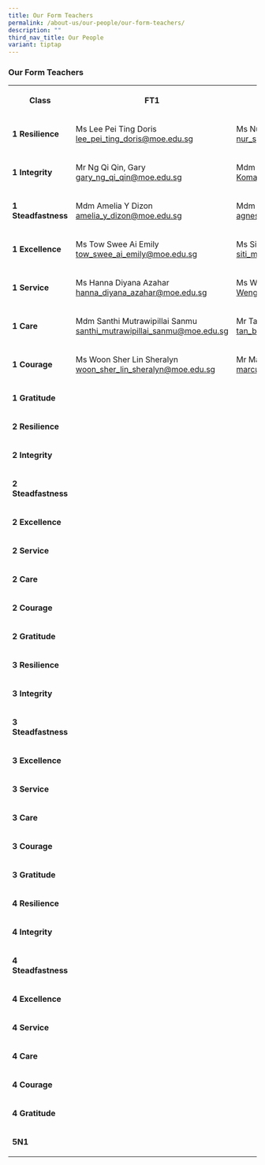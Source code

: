 ```yaml
---
title: Our Form Teachers
permalink: /about-us/our-people/our-form-teachers/
description: ""
third_nav_title: Our People
variant: tiptap
---
```

<h3>Our Form Teachers</h3>
<table style="minWidth: 75px">
<colgroup>
<col>
<col>
<col>
</colgroup>
<tbody>
<tr>
<th rowspan="1" colspan="1">
<p>Class</p>
</th>
<th rowspan="1" colspan="1">
<p>FT1</p>
</th>
<th rowspan="1" colspan="1">
<p>FT2</p>
</th>
</tr>
<tr>
<td rowspan="1" colspan="1">
<p><strong>1 Resilience</strong>
</p>
</td>
<td rowspan="1" colspan="1">
<p>Ms Lee Pei Ting Doris
<br><a href="lee_pei_ting_doris@moe.edu.sg" rel="noopener nofollow" target="_blank">lee_pei_ting_doris@moe.edu.sg</a>
</p>
</td>
<td rowspan="1" colspan="1">
<p>Ms Nur Syakira Binte Zamri
<br><a href="nur_syakira_zamri@moe.edu.sg" rel="noopener nofollow" target="_blank">nur_syakira_zamri@moe.edu.sg</a>
</p>
</td>
</tr>
<tr>
<td rowspan="1" colspan="1">
<p><strong>1 Integrity</strong>
</p>
</td>
<td rowspan="1" colspan="1">
<p>Mr Ng Qi Qin, Gary
<br><a href="gary_ng_qi_qin@moe.edu.sg" rel="noopener nofollow" target="_blank">gary_ng_qi_qin@moe.edu.sg</a>
</p>
</td>
<td rowspan="1" colspan="1">
<p>Mdm Komathy D/O Vayapuri
<br><a href="Komathy_Vayapuri@moe.edu.sg" rel="noopener nofollow" target="_blank">Komathy_Vayapuri@moe.edu.sg</a>
</p>
</td>
</tr>
<tr>
<td rowspan="1" colspan="1">
<p><strong>1 Steadfastness</strong>
</p>
</td>
<td rowspan="1" colspan="1">
<p>Mdm Amelia Y Dizon
<br><a href="amelia_y_dizon@moe.edu.sg" rel="noopener nofollow" target="_blank">amelia_y_dizon@moe.edu.sg</a>
</p>
</td>
<td rowspan="1" colspan="1">
<p>Mdm Agnes Lim Siew Mei
<br><a href="agnes_lim_siew_mei@moe.edu.sg" rel="noopener nofollow" target="_blank">agnes_lim_siew_mei@moe.edu.sg</a>
</p>
</td>
</tr>
<tr>
<td rowspan="1" colspan="1">
<p><strong>1 Excellence</strong>
</p>
</td>
<td rowspan="1" colspan="1">
<p>Ms Tow Swee Ai Emily
<br><a href="tow_swee_ai_emily@moe.edu.sg" rel="noopener nofollow" target="_blank">tow_swee_ai_emily@moe.edu.sg</a>
</p>
</td>
<td rowspan="1" colspan="1">
<p>Ms Siti Mariah Omar
<br><a href="mailto:siti_mariah_omar@moe.edu.sg" rel="noopener noreferrer nofollow" target="_blank">siti_mariah_omar@moe.edu.sg</a>
</p>
</td>
</tr>
<tr>
<td rowspan="1" colspan="1">
<p><strong>1 Service</strong>
</p>
</td>
<td rowspan="1" colspan="1">
<p>Ms Hanna Diyana Azahar
<br><a href="mailto:hanna_diyana_azahar@moe.edu.sg" rel="noopener noreferrer nofollow" target="_blank">hanna_diyana_azahar@moe.edu.sg</a>
</p>
</td>
<td rowspan="1" colspan="1">
<p>Ms Weng Xiaohong
<br><a href="Weng_Xiaohong@moe.edu.sg" rel="noopener nofollow" target="_blank">Weng_Xiaohong@moe.edu.sg</a>
</p>
</td>
</tr>
<tr>
<td rowspan="1" colspan="1">
<p><strong>1 Care</strong>
</p>
</td>
<td rowspan="1" colspan="1">
<p>Mdm Santhi Mutrawipillai Sanmu
<br><a href="mailto:santhi_mutrawipillai_sanmu@moe.edu.sg" rel="noopener noreferrer nofollow" target="_blank">santhi_mutrawipillai_sanmu@moe.edu.sg</a>
</p>
</td>
<td rowspan="1" colspan="1">
<p>Mr Tan Boon Seng
<br><a href="mailto:tan_boon_seng_a@moe.edu.sg" rel="noopener noreferrer nofollow" target="_blank">tan_boon_seng_a@moe.edu.sg</a>
</p>
</td>
</tr>
<tr>
<td rowspan="1" colspan="1">
<p><strong>1 Courage</strong>
</p>
</td>
<td rowspan="1" colspan="1">
<p>Ms Woon Sher Lin Sheralyn
<br><a href="mailto:woon_sher_lin_sheralyn@moe.edu.sg" rel="noopener noreferrer nofollow" target="_blank">woon_sher_lin_sheralyn@moe.edu.sg</a>
</p>
</td>
<td rowspan="1" colspan="1">
<p>Mr Marcus Lau Shao Yu
<br><a href="mailto:marcus_lau_shao_yu@moe.edu.sg" rel="noopener noreferrer nofollow" target="_blank">marcus_lau_shao_yu@moe.edu.sg</a>
</p>
</td>
</tr>
<tr>
<td rowspan="1" colspan="1">
<p><strong>1 Gratitude</strong>
</p>
</td>
<td rowspan="1" colspan="1">
<p></p>
</td>
<td rowspan="1" colspan="1">
<p></p>
</td>
</tr>
<tr>
<td rowspan="1" colspan="1">
<p><strong>2 Resilience</strong>
</p>
</td>
<td rowspan="1" colspan="1">
<p></p>
</td>
<td rowspan="1" colspan="1">
<p></p>
</td>
</tr>
<tr>
<td rowspan="1" colspan="1">
<p><strong>2 Integrity</strong>
</p>
</td>
<td rowspan="1" colspan="1">
<p></p>
</td>
<td rowspan="1" colspan="1">
<p></p>
</td>
</tr>
<tr>
<td rowspan="1" colspan="1">
<p><strong>2 Steadfastness</strong>
</p>
</td>
<td rowspan="1" colspan="1">
<p></p>
</td>
<td rowspan="1" colspan="1">
<p></p>
</td>
</tr>
<tr>
<td rowspan="1" colspan="1">
<p><strong>2 Excellence</strong>
</p>
</td>
<td rowspan="1" colspan="1">
<p></p>
</td>
<td rowspan="1" colspan="1">
<p></p>
</td>
</tr>
<tr>
<td rowspan="1" colspan="1">
<p><strong>2 Service</strong>
</p>
</td>
<td rowspan="1" colspan="1">
<p></p>
</td>
<td rowspan="1" colspan="1">
<p></p>
</td>
</tr>
<tr>
<td rowspan="1" colspan="1">
<p><strong>2 Care</strong>
</p>
</td>
<td rowspan="1" colspan="1">
<p></p>
</td>
<td rowspan="1" colspan="1">
<p></p>
</td>
</tr>
<tr>
<td rowspan="1" colspan="1">
<p><strong>2 Courage</strong>
</p>
</td>
<td rowspan="1" colspan="1">
<p></p>
</td>
<td rowspan="1" colspan="1">
<p></p>
</td>
</tr>
<tr>
<td rowspan="1" colspan="1">
<p><strong>2 Gratitude</strong>
</p>
</td>
<td rowspan="1" colspan="1">
<p></p>
</td>
<td rowspan="1" colspan="1">
<p></p>
</td>
</tr>
<tr>
<td rowspan="1" colspan="1">
<p><strong>3 Resilience</strong>
</p>
</td>
<td rowspan="1" colspan="1">
<p></p>
</td>
<td rowspan="1" colspan="1">
<p></p>
</td>
</tr>
<tr>
<td rowspan="1" colspan="1">
<p><strong>3 Integrity</strong>
</p>
</td>
<td rowspan="1" colspan="1">
<p></p>
</td>
<td rowspan="1" colspan="1">
<p></p>
</td>
</tr>
<tr>
<td rowspan="1" colspan="1">
<p><strong>3 Steadfastness</strong>
</p>
</td>
<td rowspan="1" colspan="1">
<p></p>
</td>
<td rowspan="1" colspan="1">
<p></p>
</td>
</tr>
<tr>
<td rowspan="1" colspan="1">
<p><strong>3 Excellence</strong>
</p>
</td>
<td rowspan="1" colspan="1">
<p></p>
</td>
<td rowspan="1" colspan="1">
<p></p>
</td>
</tr>
<tr>
<td rowspan="1" colspan="1">
<p><strong>3 Service</strong>
</p>
</td>
<td rowspan="1" colspan="1">
<p></p>
</td>
<td rowspan="1" colspan="1">
<p></p>
</td>
</tr>
<tr>
<td rowspan="1" colspan="1">
<p><strong>3 Care</strong>
</p>
</td>
<td rowspan="1" colspan="1">
<p></p>
</td>
<td rowspan="1" colspan="1">
<p></p>
</td>
</tr>
<tr>
<td rowspan="1" colspan="1">
<p><strong>3 Courage</strong>
</p>
</td>
<td rowspan="1" colspan="1">
<p></p>
</td>
<td rowspan="1" colspan="1">
<p></p>
</td>
</tr>
<tr>
<td rowspan="1" colspan="1">
<p><strong>3 Gratitude</strong>
</p>
</td>
<td rowspan="1" colspan="1">
<p></p>
</td>
<td rowspan="1" colspan="1">
<p></p>
</td>
</tr>
<tr>
<td rowspan="1" colspan="1">
<p><strong>4 Resilience</strong>
</p>
</td>
<td rowspan="1" colspan="1">
<p></p>
</td>
<td rowspan="1" colspan="1">
<p></p>
</td>
</tr>
<tr>
<td rowspan="1" colspan="1">
<p><strong>4 Integrity</strong>
</p>
</td>
<td rowspan="1" colspan="1">
<p></p>
</td>
<td rowspan="1" colspan="1">
<p></p>
</td>
</tr>
<tr>
<td rowspan="1" colspan="1">
<p><strong>4 Steadfastness</strong>
</p>
</td>
<td rowspan="1" colspan="1">
<p></p>
</td>
<td rowspan="1" colspan="1">
<p></p>
</td>
</tr>
<tr>
<td rowspan="1" colspan="1">
<p><strong>4 Excellence</strong>
</p>
</td>
<td rowspan="1" colspan="1">
<p></p>
</td>
<td rowspan="1" colspan="1">
<p></p>
</td>
</tr>
<tr>
<td rowspan="1" colspan="1">
<p><strong>4 Service</strong>
</p>
</td>
<td rowspan="1" colspan="1">
<p></p>
</td>
<td rowspan="1" colspan="1">
<p></p>
</td>
</tr>
<tr>
<td rowspan="1" colspan="1">
<p><strong>4 Care</strong>
</p>
</td>
<td rowspan="1" colspan="1">
<p></p>
</td>
<td rowspan="1" colspan="1">
<p></p>
</td>
</tr>
<tr>
<td rowspan="1" colspan="1">
<p><strong>4 Courage</strong>
</p>
</td>
<td rowspan="1" colspan="1">
<p></p>
</td>
<td rowspan="1" colspan="1">
<p></p>
</td>
</tr>
<tr>
<td rowspan="1" colspan="1">
<p><strong>4 Gratitude</strong>
</p>
</td>
<td rowspan="1" colspan="1">
<p></p>
</td>
<td rowspan="1" colspan="1">
<p></p>
</td>
</tr>
<tr>
<td rowspan="1" colspan="1">
<p><strong>5N1</strong>
</p>
</td>
<td rowspan="1" colspan="1">
<p></p>
</td>
<td rowspan="1" colspan="1">
<p></p>
</td>
</tr>
</tbody>
</table>
<p></p>